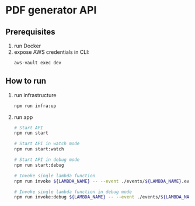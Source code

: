 # PDF generator API

## Prerequisites

1. run Docker
1. expose AWS credentials in CLI:
   ```bash
   aws-vault exec dev
   ```

## How to run

1. run infrastructure
   ```bash
   npm run infra:up
   ```
1. run app

   ```bash
   # Start API
   npm run start

   # Start API in watch mode
   npm run start:watch

   # Start API in debug mode
   npm run start:debug

   # Invoke single lambda function
   npm run invoke ${LAMBDA_NAME} -- --event ./events/${LAMBDA_NAME}.event.json

   # Invoke single lambda function in debug mode
   npm run invoke:debug ${LAMBDA_NAME} -- --event ./events/${LAMBDA_NAME}.event.json
   ```
